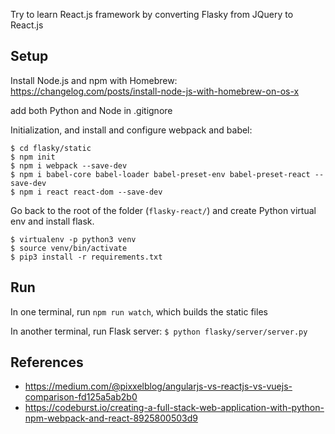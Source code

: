 Try to learn React.js framework by converting Flasky from JQuery to React.js

## Setup
Install Node.js and npm with Homebrew: https://changelog.com/posts/install-node-js-with-homebrew-on-os-x

add both Python and Node in .gitignore

Initialization, and install and configure webpack and babel:

```
$ cd flasky/static
$ npm init
$ npm i webpack --save-dev
$ npm i babel-core babel-loader babel-preset-env babel-preset-react --save-dev
$ npm i react react-dom --save-dev
```

Go back to the root of the folder (`flasky-react/`) and create Python virtual env and install flask.

```
$ virtualenv -p python3 venv
$ source venv/bin/activate
$ pip3 install -r requirements.txt
```

## Run

In one terminal, run `npm run watch`, which builds the static files

In another terminal, run Flask server: `$ python flasky/server/server.py`


## References
- https://medium.com/@pixxelblog/angularjs-vs-reactjs-vs-vuejs-comparison-fd125a5ab2b0
- https://codeburst.io/creating-a-full-stack-web-application-with-python-npm-webpack-and-react-8925800503d9

